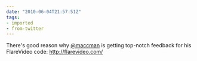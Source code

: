 ```yaml
---
date: "2010-06-04T21:57:51Z"
tags:
- imported
- from-twitter
---
```

There's good reason why [@maccman](/twitter/#/maccman) is getting top-notch feedback for his FlareVideo code: http://flarevideo.com/

